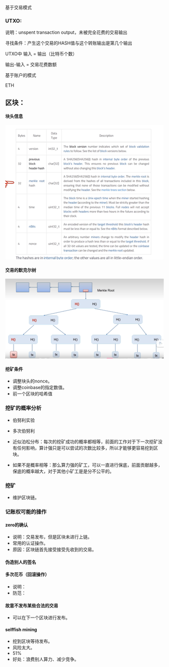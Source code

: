 
基于交易模式
### UTXO:
说明：unspent transaction output，未被完全花费的交易输出

寻找条件：产生这个交易的HASH值与这个转账输出是第几个输出

UTXO中 输入 = 输出（比特币个数）

输出-输入 = 交易花费数额


基于账户的模式

ETH

## 区块：

#### 块头信息

![](../pic/Pasted%20image%2020240717175227.png)

#### 交易的默克尔树
![](../pic/Pasted%20image%2020240717175427.png)




#### 挖矿条件

- 调整块头的nonce。
- 调整coinbase的指定数值。
- 前一个区块的哈希值
### 挖矿的概率分析

- 伯努利实验
- 多次伯努利

- 近似泊松分布：每次的挖矿成功的概率都相等，前面的工作对于下一次挖矿没有任何影响，算计强只是可以尝试的次数比较多，所以才能够更容易挖到区块。
- 如果不是概率相等：那么算力强的矿工，可以一直进行保底，前面贡献越多，保底的概率越大，对于其他小矿工是是分不公平的。



### 挖矿

- 维护区块链。


### 记账权可能的操作

#### zero的确认

- 说明：交易发布，但是区块未进行上链。
- 常用的认证操作。
- 原因：区块链首先接受接受先收到的交易。

#### 伪造别人的签名


#### 多次花币（回滚操作）

- 说明：
- 防范：

#### 故意不发布某些合法的交易

- 可以在下一个区块进行发布。

#### selffish mining

- 挖到区块等待发布。
- 风险太大。
- 51%
- 好处：浪费别人算力、减少竞争。



